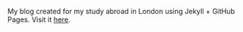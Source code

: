 My blog created for my study abroad in London using Jekyll + GitHub Pages. Visit it [here](http://yashbhutwala.me).
